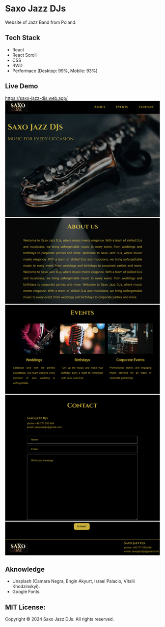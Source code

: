 # Saxo Jazz DJs
Website of Jazz Band from Poland.

## Tech Stack
- React
- React Scroll
- CSS
- RWD
- Performace (Desktop: 99%, Mobile: 93%)

## Live Demo
https://saxo-jazz-djs.web.app/
![screenshot](./src/assets/demo/demo1.png)
![screenshot](./src/assets/demo/demo2.png)
![screenshot](./src/assets/demo/demo3.png)
![screenshot](./src/assets/demo/demo4.png)
![screenshot](./src/assets/demo/demo5.png)


## Aknowledge
- Unsplash (Camara Negra, Engin Akyurt, Israel Palacio, Vitalii Khodzinskyi).
- Google Fonts.

## MIT License:
Copyright © 2024 Saxo Jazz DJs. All rights reserved.